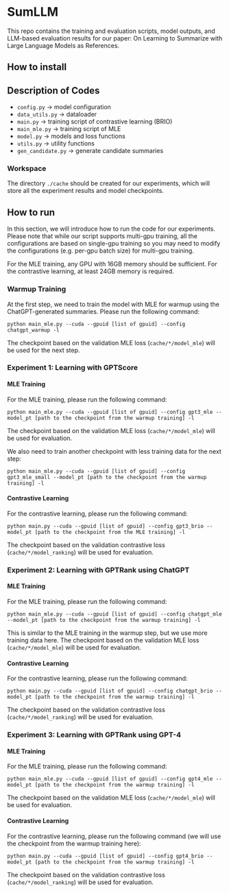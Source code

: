 # SumLLM
This repo contains the training and evaluation scripts, model outputs, and LLM-based evaluation results for our paper: On Learning to Summarize with Large Language Models as References.

## How to install


## Description of Codes
- `config.py` -> model configuration
- `data_utils.py` -> dataloader
- `main.py` -> training script of contrastive learning (BRIO)
- `main_mle.py` -> training script of MLE
- `model.py` -> models and loss functions
- `utils.py` -> utility functions
- `gen_candidate.py` -> generate candidate summaries

### Workspace
The directory `./cache` should be created for our experiments, which will store all the experiment results and model checkpoints.

## How to run
In this section, we will introduce how to run the code for our experiments.
Please note that while our script supports multi-gpu training, all the configurations are based on single-gpu training so you may need to modify the configurations (e.g. per-gpu batch size) for multi-gpu training.

For the MLE training, any GPU with 16GB memory should be sufficient. For the contrastive learning, at least 24GB memory is required.


### Warmup Training
At the first step, we need to train the model with MLE for warmup using the ChatGPT-generated summaries.
Please run the following command:
```
python main_mle.py --cuda --gpuid [list of gpuid] --config chatgpt_warmup -l 
```
The checkpoint based on the validation MLE loss (`cache/*/model_mle`) will be used for the next step.

### Experiment 1: Learning with GPTScore

#### MLE Training
For the MLE training, please run the following command:
```
python main_mle.py --cuda --gpuid [list of gpuid] --config gpt3_mle --model_pt [path to the checkpoint from the warmup training] -l 
```
The checkpoint based on the validation MLE loss (`cache/*/model_mle`) will be used for evaluation.

We also need to train another checkpoint with less training data for the next step:
```
python main_mle.py --cuda --gpuid [list of gpuid] --config gpt3_mle_small --model_pt [path to the checkpoint from the warmup training] -l
```


#### Contrastive Learning
For the contrastive learning, please run the following command:
```
python main.py --cuda --gpuid [list of gpuid] --config gpt3_brio --model_pt [path to the checkpoint from the MLE training] -l
```
The checkpoint based on the validation contrastive loss (`cache/*/model_ranking`) will be used for evaluation.

### Experiment 2: Learning with GPTRank using ChatGPT

#### MLE Training
For the MLE training, please run the following command:
```
python main_mle.py --cuda --gpuid [list of gpuid] --config chatgpt_mle --model_pt [path to the checkpoint from the warmup training] -l 
```
This is similar to the MLE training in the warmup step, but we use more training data here.
The checkpoint based on the validation MLE loss (`cache/*/model_mle`) will be used for evaluation.

#### Contrastive Learning
For the contrastive learning, please run the following command:
```
python main.py --cuda --gpuid [list of gpuid] --config chatgpt_brio --model_pt [path to the checkpoint from the warmup training] -l
```
The checkpoint based on the validation contrastive loss (`cache/*/model_ranking`) will be used for evaluation.

### Experiment 3: Learning with GPTRank using GPT-4

#### MLE Training
For the MLE training, please run the following command:
```
python main_mle.py --cuda --gpuid [list of gpuid] --config gpt4_mle --model_pt [path to the checkpoint from the warmup training] -l 
```
The checkpoint based on the validation MLE loss (`cache/*/model_mle`) will be used for evaluation.

#### Contrastive Learning
For the contrastive learning, please run the following command (we will use the checkpoint from the warmup training here):
```
python main.py --cuda --gpuid [list of gpuid] --config gpt4_brio --model_pt [path to the checkpoint from the warmup training] -l
```
The checkpoint based on the validation contrastive loss (`cache/*/model_ranking`) will be used for evaluation.



